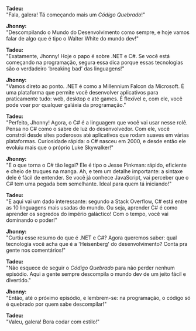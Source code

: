 
**Tadeu:**  
"Fala, galera! Tá começando mais um *Código Quebrado*!"

**Jhonny:**  
"Descompilando o Mundo do Desenvolvimento como sempre, e hoje vamos falar de algo que é tipo o Walter White do mundo dev!"

**Tadeu:**  
"Exatamente, Jhonny! Hoje o papo é sobre .NET e C#. Se você está começando na programação, segura essa dica porque essas tecnologias são o verdadeiro ‘breaking bad’ das linguagens!"

**Jhonny:**  
"Vamos direto ao ponto. .NET é como a Millennium Falcon da Microsoft. É uma plataforma que permite você desenvolver aplicativos para praticamente tudo: web, desktop e até games. É flexível e, com ele, você pode voar por qualquer galáxia da programação."

**Tadeu:**  
"Perfeito, Jhonny! Agora, o C# é a linguagem que você vai usar nesse rolê. Pensa no C# como o sabre de luz do desenvolvedor. Com ele, você constrói desde sites poderosos até aplicativos que rodam suaves em várias plataformas. Curiosidade rápida: o C# nasceu em 2000, e desde então ele evoluiu mais que o próprio Luke Skywalker!"

**Jhonny:**  
"E o que torna o C# tão legal? Ele é tipo o Jesse Pinkman: rápido, eficiente e cheio de truques na manga. Ah, e tem um detalhe importante: a sintaxe dele é fácil de entender. Se você já conhece JavaScript, vai perceber que o C# tem uma pegada bem semelhante. Ideal para quem tá iniciando!"

**Tadeu:**  
"E aqui vai um dado interessante: segundo a Stack Overflow, C# está entre as 10 linguagens mais usadas do mundo. Ou seja, aprender C# é como aprender os segredos do império galáctico! Com o tempo, você vai dominando o poder!"

**Jhonny:**  
"Curtiu esse resumo do que é .NET e C#? Agora queremos saber: qual tecnologia você acha que é a 'Heisenberg' do desenvolvimento? Conta pra gente nos comentários!"

**Tadeu:**  
"Não esquece de seguir o *Código Quebrado* para não perder nenhum episódio. Aqui a gente sempre descompila o mundo dev de um jeito fácil e divertido."

**Jhonny:**  
"Então, até o próximo episódio, e lembrem-se: na programação, o código só é quebrado por quem sabe descompilar!"

**Tadeu:**  
"Valeu, galera! Bora codar com estilo!"

